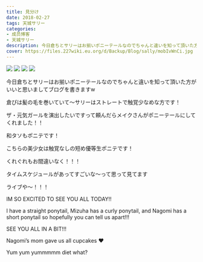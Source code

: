 ```yaml
---
title: 見分け
date: 2018-02-27
tags: 天城サリー
categories: 
- 成员博客
- 天城サリー
description: 今日倉ちとサリーはお揃いポニーテールなのでちゃんと違いを知って頂いた方がいいと思いましてブログを書きますw倉ぴは髪の毛を巻いていて〜サリーはストレートで触覚少なめな方です！ザ・元気ガールを演出したい...
cover: https://files.227wiki.eu.org/d/Backup/Blog/sally/mobIvWnCi.jpg 
---
```

![](https://files.227wiki.eu.org/d/Backup/Blog/sally/mobIvWnCi.jpg)
![](https://files.227wiki.eu.org/d/Backup/Blog/sally/mobScEqTY.jpg)
![](https://files.227wiki.eu.org/d/Backup/Blog/sally/mobzoMBqF.jpg)
![](https://files.227wiki.eu.org/d/Backup/Blog/sally/mobDIkhBo.jpg)


今日倉ちとサリーはお揃いポニーテールなのでちゃんと違いを知って頂いた方がいいと思いましてブログを書きますw

倉ぴは髪の毛を巻いていて〜サリーはストレートで触覚少なめな方です！

ザ・元気ガールを演出したいですって頼んだらメイクさんがポニーテールにしてくれました！！


和タソもポニテです！

こちらの美少女は触覚なしの短め優等生ポニテです！

くれぐれもお間違いなく！！！



タイムスケジュールがあってすごいな〜って思って見てます

ライブや〜！！！

IM SO EXCITED TO SEE YOU ALL TODAY!! 

I have a straight ponytail, Mizuha has a curly ponytail, and Nagomi has a short ponytail so hopefully you can tell us apart!!! 

SEE YOU ALL IN A BIT!!!



Nagomi’s mom gave us all cupcakes ❤️

Yum yum yummmmm diet what?





